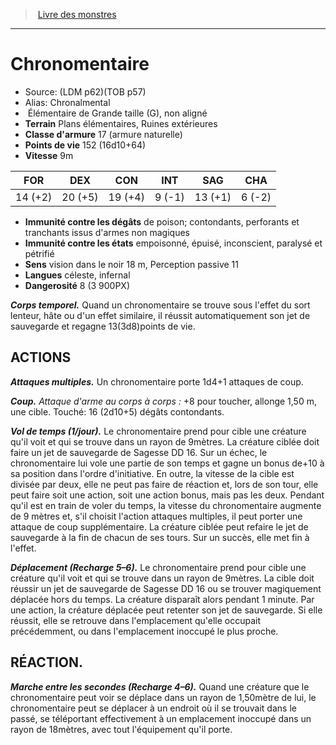 ﻿> [Livre des monstres](tome_of_beasts.md)

---

# Chronomentaire

- Source: (LDM p62)(TOB p57)
- Alias: Chronalmental
-  Élémentaire de Grande taille (G), non aligné
- **Terrain** Plans élémentaires, Ruines extérieures
- **Classe d'armure** 17 (armure naturelle)
- **Points de vie** 152 (16d10+64)
- **Vitesse** 9m

|FOR|DEX|CON|INT|SAG|CHA|
|---|---|---|---|---|---|
|14 (+2)|20 (+5)|19 (+4)|9 (-1)|13 (+1)|6 (-2)|

- **Immunité contre les dégâts** de poison; contondants, perforants et tranchants issus d'armes non magiques
- **Immunité contre les états** empoisonné, épuisé, inconscient, paralysé et pétrifié
- **Sens** vision dans le noir 18 m, Perception passive 11
- **Langues** céleste, infernal
- **Dangerosité** 8 (3 900PX)

**_Corps temporel._** Quand un chronomentaire se trouve sous l'effet du sort lenteur, hâte ou d'un effet similaire, il réussit automatiquement son jet de sauvegarde et regagne 13(3d8)points de vie.

## ACTIONS

**_Attaques multiples._** Un chronomentaire porte 1d4+1 attaques de coup.

**_Coup._** _Attaque d'arme au corps à corps :_ +8 pour toucher, allonge 1,50 m, une cible. Touché: 16 (2d10+5) dégâts contondants.

**_Vol de temps (1/jour)._** Le chronomentaire prend pour cible une créature qu'il voit et qui se trouve dans un rayon de 9mètres. La créature ciblée doit faire un jet de sauvegarde de Sagesse DD 16. Sur un échec, le chronomentaire lui vole une partie de son temps et gagne un bonus de+10 à sa position dans l'ordre d'initiative. En outre, la vitesse de la cible est divisée par deux, elle ne peut pas faire de réaction et, lors de son tour, elle peut faire soit une action, soit une action bonus, mais pas les deux. Pendant qu'il est en train de voler du temps, la vitesse du chronomentaire augmente de 9 mètres et, s'il choisit l'action attaques multiples, il peut porter une attaque de coup supplémentaire. La créature ciblée peut refaire le jet de sauvegarde à la fin de chacun de ses tours. Sur un succès, elle met fin à l'effet.

**_Déplacement (Recharge 5–6)._** Le chronomentaire prend pour cible une créature qu'il voit et qui se trouve dans un rayon de 9mètres. La cible doit réussir un jet de sauvegarde de Sagesse DD 16 ou se trouver magiquement déplacée hors du temps. La créature disparaît alors pendant 1 minute. Par une action, la créature déplacée peut retenter son jet de sauvegarde. Si elle réussit, elle se retrouve dans l'emplacement qu'elle occupait précédemment, ou dans l'emplacement inoccupé le plus proche.

## RÉACTION.

**_Marche entre les secondes (Recharge 4–6)._** Quand une créature que le chronomentaire peut voir se déplace dans un rayon de 1,50mètre de lui, le chronomentaire peut se déplacer à un endroit où il se trouvait dans le passé, se téléportant effectivement à un emplacement inoccupé dans un rayon de 18mètres, avec tout l'équipement qu'il porte.

